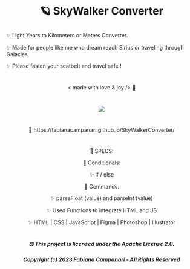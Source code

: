 # <p align="center"> 🪐 SkyWalker Converter </p>

✨ Light Years to Kilometers or Meters Converter. 

✨ Made for people like me who dream reach Sirius or traveling through Galaxies.
 
✨ Please fasten your seatbelt and travel safe ! 

#

 <p align="center"> < made with love & joy /> 🤎 </p>

#

<p align="center">
<img src="https://user-images.githubusercontent.com/113218619/215897659-c8fbe862-80f2-403d-a66c-5751d6d432bb.png" /> </p>

#

<p align="center"> 🚀 https://fabianacampanari.github.io/SkyWalkerConverter/ </p>

#

<p align="center"> 📌 SPECS: </p>

<p align="center"> 💫 Conditionals: </p>

<p align="center"> ✨ if / else </p>

<p align="center"> 💫 Commands: </p>

<p align="center"> ✨ parseFloat (value) and parselnt (value) </p>

<p align="center"> ✨ Used Functions to integrate HTML and JS </p>

<p align="center"> ✨ HTML | CSS | JavaScript | Figma | Photoshop | Illustrator </p>

#


#####  <p align="center"> ⚖︎ This project is licensed under the Apache License 2.0. </p>

#####  <p align="center"> Copyright (c) 2023 Fabiana Campanari - All Rights Reserved </p>

 













